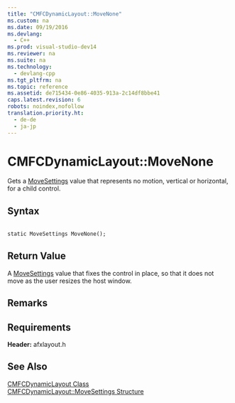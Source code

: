 ```yaml
---
title: "CMFCDynamicLayout::MoveNone"
ms.custom: na
ms.date: 09/19/2016
ms.devlang: 
  - C++
ms.prod: visual-studio-dev14
ms.reviewer: na
ms.suite: na
ms.technology: 
  - devlang-cpp
ms.tgt_pltfrm: na
ms.topic: reference
ms.assetid: de715434-0e86-4035-913a-2c14df8bbe41
caps.latest.revision: 6
robots: noindex,nofollow
translation.priority.ht: 
  - de-de
  - ja-jp
---
```

# CMFCDynamicLayout::MoveNone
Gets a [MoveSettings](../vs140/CMFCDynamicLayout--MoveSettings-Structure.md) value that represents no motion, vertical or horizontal, for a child control.  
  
## Syntax  
  
```vb  
  
static MoveSettings MoveNone();  
```  
  
## Return Value  
 A [MoveSettings](../vs140/CMFCDynamicLayout--MoveSettings-Structure.md) value that fixes the control in place, so that it does not move as the user resizes the host window.  
  
## Remarks  
  
## Requirements  
 **Header:** afxlayout.h  
  
## See Also  
 [CMFCDynamicLayout Class](../vs140/CMFCDynamicLayout-Class.md)   
 [CMFCDynamicLayout::MoveSettings Structure](../vs140/CMFCDynamicLayout--MoveSettings-Structure.md)